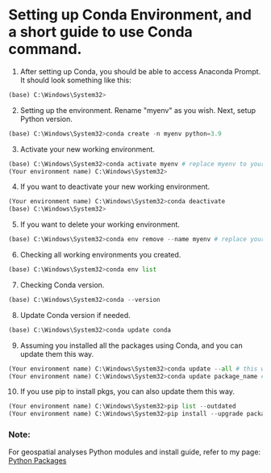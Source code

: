 # Setting up Conda Environment, and a short guide to use Conda command.

1. After setting up Conda, you should be able to access Anaconda Prompt. It should look something like this:

```python
(base) C:\Windows\System32>
```

2. Setting up the environment. Rename "myenv" as you wish. Next, setup Python version.

```python
(base) C:\Windows\System32>conda create -n myenv python=3.9
```

3. Activate your new working environment.

```python
(base) C:\Windows\System32>conda activate myenv # replace myenv to your new environment name
(Your environment name) C:\Windows\System32>
```

4. If you want to deactivate your new working environment.

```python
(Your environment name) C:\Windows\System32>conda deactivate
(base) C:\Windows\System32>
```

5. If you want to delete your working environment.

```python
(base) C:\Windows\System32>conda env remove --name myenv # replace your environment name here
```

6. Checking all working environments you created.

```python
(base) C:\Windows\System32>conda env list
```

7. Checking Conda version.

```python
(base) C:\Windows\System32>conda --version
```

8. Update Conda version if needed.

```python
(base) C:\Windows\System32>conda update conda
```

9. Assuming you installed all the packages using Conda, and you can update them this way.

```python
(Your environment name) C:\Windows\System32>conda update --all # this way update all the outdate pkgs
(Your environment name) C:\Windows\System32>conda update package_name # this way only update the specific pkg
```

10. If you use pip to install pkgs, you can also update them this way.

```python
(Your environment name) C:\Windows\System32>pip list --outdated
(Your environment name) C:\Windows\System32>pip install --upgrade package_name
```

### Note:

For geospatial analyses Python modules and install guide, refer to my page: [Python Packages](https://github.com/Fangsheng-Zhou/Python_Modules_For_Geospatial_Analyses)
